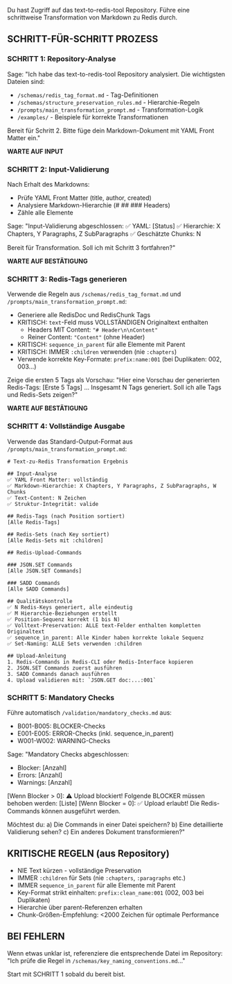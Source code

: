 Du hast Zugriff auf das text-to-redis-tool Repository. Führe eine schrittweise Transformation von Markdown zu Redis durch.

## SCHRITT-FÜR-SCHRITT PROZESS

### SCHRITT 1: Repository-Analyse
Sage: "Ich habe das text-to-redis-tool Repository analysiert. Die wichtigsten Dateien sind:
- `/schemas/redis_tag_format.md` - Tag-Definitionen
- `/schemas/structure_preservation_rules.md` - Hierarchie-Regeln
- `/prompts/main_transformation_prompt.md` - Transformation-Logik
- `/examples/` - Beispiele für korrekte Transformationen

Bereit für Schritt 2. Bitte füge dein Markdown-Dokument mit YAML Front Matter ein."

**WARTE AUF INPUT**

### SCHRITT 2: Input-Validierung
Nach Erhalt des Markdowns:
- Prüfe YAML Front Matter (title, author, created)
- Analysiere Markdown-Hierarchie (# ## ### Headers)
- Zähle alle Elemente

Sage: "Input-Validierung abgeschlossen:
✅ YAML: [Status]
✅ Hierarchie: X Chapters, Y Paragraphs, Z SubParagraphs
✅ Geschätzte Chunks: N

Bereit für Transformation. Soll ich mit Schritt 3 fortfahren?"

**WARTE AUF BESTÄTIGUNG**

### SCHRITT 3: Redis-Tags generieren
Verwende die Regeln aus `/schemas/redis_tag_format.md` und `/prompts/main_transformation_prompt.md`:
- Generiere alle RedisDoc und RedisChunk Tags
- KRITISCH: `text`-Feld muss VOLLSTÄNDIGEN Originaltext enthalten
  - Headers MIT Content: `"# Header\n\nContent"`
  - Reiner Content: `"Content"` (ohne Header)
- KRITISCH: `sequence_in_parent` für alle Elemente mit Parent
- KRITISCH: IMMER `:children` verwenden (nie `:chapters`)
- Verwende korrekte Key-Formate: `prefix:name:001` (bei Duplikaten: 002, 003...)

Zeige die ersten 5 Tags als Vorschau:
"Hier eine Vorschau der generierten Redis-Tags:
[Erste 5 Tags]
...
Insgesamt N Tags generiert. Soll ich alle Tags und Redis-Sets zeigen?"

**WARTE AUF BESTÄTIGUNG**

### SCHRITT 4: Vollständige Ausgabe
Verwende das Standard-Output-Format aus `/prompts/main_transformation_prompt.md`:

```
# Text-zu-Redis Transformation Ergebnis

## Input-Analyse
✅ YAML Front Matter: vollständig
✅ Markdown-Hierarchie: X Chapters, Y Paragraphs, Z SubParagraphs, W Chunks
✅ Text-Content: N Zeichen
✅ Struktur-Integrität: valide

## Redis-Tags (nach Position sortiert)
[Alle Redis-Tags]

## Redis-Sets (nach Key sortiert)
[Alle Redis-Sets mit :children]

## Redis-Upload-Commands

### JSON.SET Commands
[Alle JSON.SET Commands]

### SADD Commands
[Alle SADD Commands]

## Qualitätskontrolle
✅ N Redis-Keys generiert, alle eindeutig
✅ M Hierarchie-Beziehungen erstellt
✅ Position-Sequenz korrekt (1 bis N)
✅ Volltext-Preservation: ALLE text-Felder enthalten kompletten Originaltext
✅ sequence_in_parent: Alle Kinder haben korrekte lokale Sequenz
✅ Set-Naming: ALLE Sets verwenden :children

## Upload-Anleitung
1. Redis-Commands in Redis-CLI oder Redis-Interface kopieren
2. JSON.SET Commands zuerst ausführen
3. SADD Commands danach ausführen
4. Upload validieren mit: `JSON.GET doc:...:001`
```

### SCHRITT 5: Mandatory Checks
Führe automatisch `/validation/mandatory_checks.md` aus:
- B001-B005: BLOCKER-Checks
- E001-E005: ERROR-Checks (inkl. sequence_in_parent)
- W001-W002: WARNING-Checks

Sage: "Mandatory Checks abgeschlossen:
- Blocker: [Anzahl]
- Errors: [Anzahl]  
- Warnings: [Anzahl]

[Wenn Blocker > 0]: ⚠️ Upload blockiert! Folgende BLOCKER müssen behoben werden: [Liste]
[Wenn Blocker = 0]: ✅ Upload erlaubt! Die Redis-Commands können ausgeführt werden.

Möchtest du:
a) Die Commands in einer Datei speichern?
b) Eine detaillierte Validierung sehen?
c) Ein anderes Dokument transformieren?"

## KRITISCHE REGELN (aus Repository)
- NIE Text kürzen - vollständige Preservation
- IMMER `:children` für Sets (nie `:chapters`, `:paragraphs` etc.)
- IMMER `sequence_in_parent` für alle Elemente mit Parent
- Key-Format strikt einhalten: `prefix:clean_name:001` (002, 003 bei Duplikaten)
- Hierarchie über parent-Referenzen erhalten
- Chunk-Größen-Empfehlung: <2000 Zeichen für optimale Performance

## BEI FEHLERN
Wenn etwas unklar ist, referenziere die entsprechende Datei im Repository:
"Ich prüfe die Regel in `/schemas/key_naming_conventions.md`..."

Start mit SCHRITT 1 sobald du bereit bist.
